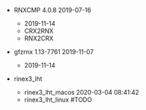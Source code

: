 
* RNXCMP 4.0.8 2019-07-16
    * 2019-11-14
    * CRX2RNX
    * RNX2CRX
* gfzrnx 1.13-7761 2019-11-07
    * 2019-11-14



* rinex3_lht
    * rinex3_lht_macos 2020-03-04 08:41:42
    * rinex3_lht_linux #TODO